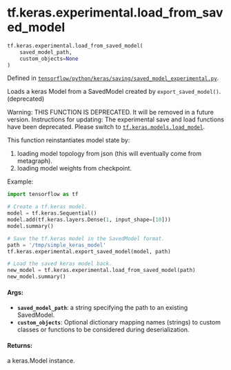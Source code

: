 <div itemscope itemtype="http://developers.google.com/ReferenceObject">
<meta itemprop="name" content="tf.keras.experimental.load_from_saved_model" />
<meta itemprop="path" content="Stable" />
</div>

# tf.keras.experimental.load_from_saved_model

``` python
tf.keras.experimental.load_from_saved_model(
    saved_model_path,
    custom_objects=None
)
```



Defined in [`tensorflow/python/keras/saving/saved_model_experimental.py`](/code/stable/tensorflow/python/keras/saving/saved_model_experimental.py).

Loads a keras Model from a SavedModel created by `export_saved_model()`. (deprecated)

Warning: THIS FUNCTION IS DEPRECATED. It will be removed in a future version.
Instructions for updating:
The experimental save and load functions have been  deprecated. Please switch to <a href="../../../tf/keras/models/load_model.md"><code>tf.keras.models.load_model</code></a>.

This function reinstantiates model state by:
1) loading model topology from json (this will eventually come
   from metagraph).
2) loading model weights from checkpoint.

Example:

```python
import tensorflow as tf

# Create a tf.keras model.
model = tf.keras.Sequential()
model.add(tf.keras.layers.Dense(1, input_shape=[10]))
model.summary()

# Save the tf.keras model in the SavedModel format.
path = '/tmp/simple_keras_model'
tf.keras.experimental.export_saved_model(model, path)

# Load the saved keras model back.
new_model = tf.keras.experimental.load_from_saved_model(path)
new_model.summary()
```

#### Args:

* <b>`saved_model_path`</b>: a string specifying the path to an existing SavedModel.
* <b>`custom_objects`</b>: Optional dictionary mapping names
      (strings) to custom classes or functions to be
      considered during deserialization.


#### Returns:

a keras.Model instance.
